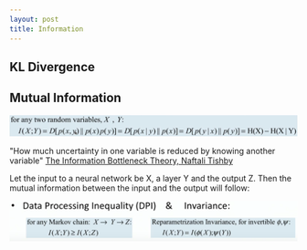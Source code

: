 ```yaml
---
layout: post
title: Information
---
```



<!--excerpt-->

## KL Divergence


## Mutual Information

![mutual_information.png](/assets/images/Information/mutual_information.png)

"How much uncertainty in one variable is reduced by knowing another variable" [The Information Bottleneck Theory, Naftali Tishby](https://www.youtube.com/watch?v=EQTtBRM0sIs)


Let the input to a neural network be X, a layer Y and the output Z. Then the mutual
information between the input and the output will follow:

![data_processing_inequality_DPI_and_invariance.png](/assets/images/Information/data_processing_inequality_DPI_and_invariance.png)
